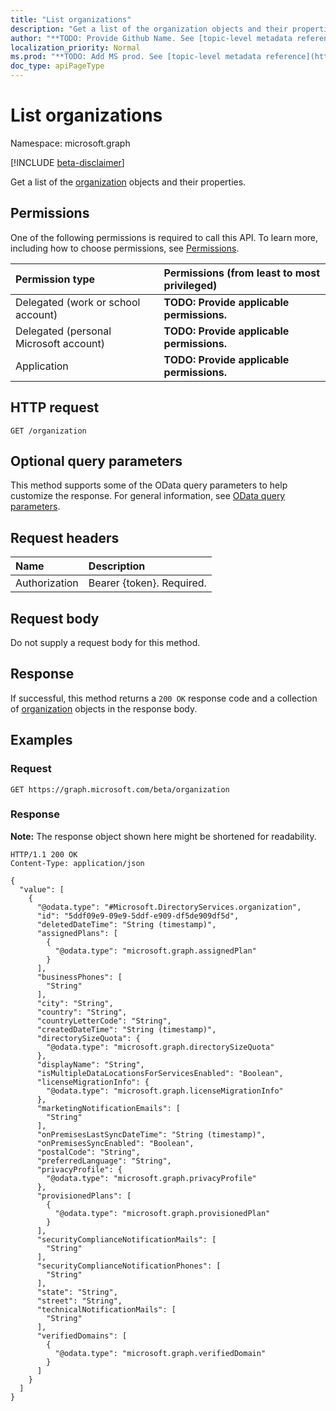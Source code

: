 ```yaml
---
title: "List organizations"
description: "Get a list of the organization objects and their properties."
author: "**TODO: Provide Github Name. See [topic-level metadata reference](https://msgo.azurewebsites.net/add/document/guidelines/metadata.html#topic-level-metadata)**"
localization_priority: Normal
ms.prod: "**TODO: Add MS prod. See [topic-level metadata reference](https://msgo.azurewebsites.net/add/document/guidelines/metadata.html#topic-level-metadata)**"
doc_type: apiPageType
---
```


# List organizations
Namespace: microsoft.graph

[!INCLUDE [beta-disclaimer](../../includes/beta-disclaimer.md)]

Get a list of the [organization](../resources/organization.md) objects and their properties.

## Permissions
One of the following permissions is required to call this API. To learn more, including how to choose permissions, see [Permissions](/graph/permissions-reference).

|Permission type|Permissions (from least to most privileged)|
|:---|:---|
|Delegated (work or school account)|**TODO: Provide applicable permissions.**|
|Delegated (personal Microsoft account)|**TODO: Provide applicable permissions.**|
|Application|**TODO: Provide applicable permissions.**|

## HTTP request

<!-- {
  "blockType": "ignored"
}
-->
``` http
GET /organization
```

## Optional query parameters
This method supports some of the OData query parameters to help customize the response. For general information, see [OData query parameters](/graph/query-parameters).

## Request headers
|Name|Description|
|:---|:---|
|Authorization|Bearer {token}. Required.|

## Request body
Do not supply a request body for this method.

## Response

If successful, this method returns a `200 OK` response code and a collection of [organization](../resources/organization.md) objects in the response body.

## Examples

### Request
<!-- {
  "blockType": "request",
  "name": "list_organization"
}
-->
``` http
GET https://graph.microsoft.com/beta/organization
```


### Response
**Note:** The response object shown here might be shortened for readability.
<!-- {
  "blockType": "response",
  "truncated": true,
  "@odata.type": "Collection(Microsoft.DirectoryServices.organization)"
}
-->
``` http
HTTP/1.1 200 OK
Content-Type: application/json

{
  "value": [
    {
      "@odata.type": "#Microsoft.DirectoryServices.organization",
      "id": "5ddf09e9-09e9-5ddf-e909-df5de909df5d",
      "deletedDateTime": "String (timestamp)",
      "assignedPlans": [
        {
          "@odata.type": "microsoft.graph.assignedPlan"
        }
      ],
      "businessPhones": [
        "String"
      ],
      "city": "String",
      "country": "String",
      "countryLetterCode": "String",
      "createdDateTime": "String (timestamp)",
      "directorySizeQuota": {
        "@odata.type": "microsoft.graph.directorySizeQuota"
      },
      "displayName": "String",
      "isMultipleDataLocationsForServicesEnabled": "Boolean",
      "licenseMigrationInfo": {
        "@odata.type": "microsoft.graph.licenseMigrationInfo"
      },
      "marketingNotificationEmails": [
        "String"
      ],
      "onPremisesLastSyncDateTime": "String (timestamp)",
      "onPremisesSyncEnabled": "Boolean",
      "postalCode": "String",
      "preferredLanguage": "String",
      "privacyProfile": {
        "@odata.type": "microsoft.graph.privacyProfile"
      },
      "provisionedPlans": [
        {
          "@odata.type": "microsoft.graph.provisionedPlan"
        }
      ],
      "securityComplianceNotificationMails": [
        "String"
      ],
      "securityComplianceNotificationPhones": [
        "String"
      ],
      "state": "String",
      "street": "String",
      "technicalNotificationMails": [
        "String"
      ],
      "verifiedDomains": [
        {
          "@odata.type": "microsoft.graph.verifiedDomain"
        }
      ]
    }
  ]
}
```

